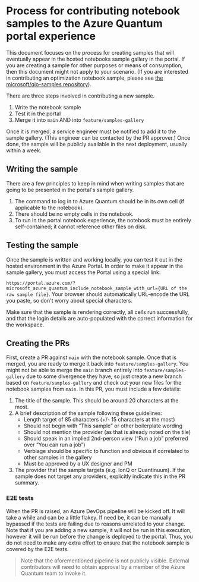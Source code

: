 # Process for contributing notebook samples to the Azure Quantum portal experience

This document focuses on the process for creating samples that will eventually appear in the hosted notebooks sample gallery in the portal. If you are creating a sample for other purposes or means of consumption, then this document might not apply to your scenario. (If you are interested in contributing an optimization notebook sample, please see [the microsoft/qio-samples repository](https://github.com/microsoft/qio-samples)).

There are three steps involved in contributing a new sample.

1. Write the notebook sample
1. Test it in the portal
1. Merge it into `main` AND into `feature/samples-gallery`

Once it is merged, a service engineer must be notified to add it to the sample gallery. (This engineer can be contacted by the PR approver.) Once done, the sample will be publicly available in the next deployment, usually within a week.

## Writing the sample

There are a few principles to keep in mind when writing samples that are going to be presented in the portal's sample gallery.
1. The command to log in to Azure Quantum should be in its own cell (if applicable to the notebook).
1. There should be no empty cells in the notebook.
1. To run in the portal notebook experience, the notebook must be entirely self-contained; it cannot reference other files on disk.

## Testing the sample

Once the sample is written and working locally, you can test it out in the hosted environment in the Azure Portal. In order to make it appear in the sample gallery, you must access the Portal using a special link:

`https://portal.azure.com/?microsoft_azure_quantum_include_notebook_sample_with_url={URL of the raw sample file}`.
Your browser should automatically URL-encode the URL you paste, so don't worry about special characters.

Make sure that the sample is rendering correctly, all cells run successfully, and that the login details are auto-populated with the correct information for the workspace.

## Creating the PRs

First, create a PR against `main` with the notebook sample. Once that is merged, you are ready to merge it back into `feature/samples-gallery`. You might not be able to merge the `main` branch entirely into `feature/samples-gallery` due to some divergence they have, so just create a new branch based on `feature/samples-gallery` and check out your new files for the notebook samples from `main`. In this PR, you must include a few details:

1. The title of the sample. This should be around 20 characters at the most.
1. A brief description of the sample following these guidelines:
   - Length target of 85 characters (+/- 15 characters at the most)
   - Should not begin with “This sample” or other boilerplate wording
   - Should not mention the provider (as that is already noted on the tile)
   - Should speak in an implied 2nd-person view (“Run a job” preferred over “You can run a job”)
   - Verbiage should be specific to function and obvious if correlated to other samples in the gallery
   - Must be approved by a UX designer and PM
1. The provider that the sample targets (e.g. IonQ or Quantinuum). If the sample does not target any providers, explicitly indicate this in the PR summary.

### E2E tests

When the PR is raised, an Azure DevOps pipeline will be kicked off. It will take a while and can be a little flakey. If need be, it can be manually bypassed if the tests are failing due to reasons unrelated to your change. Note that if you are adding a new sample, it will not be run in this execution, however it will be run before the change is deployed to the portal. Thus, you do not need to make any extra effort to ensure that the notebook sample is covered by the E2E tests.

> Note that the aforementioned pipeline is not publicly visible. External contributors will need to obtain approval by a member of the Azure Quantum team to invoke it.